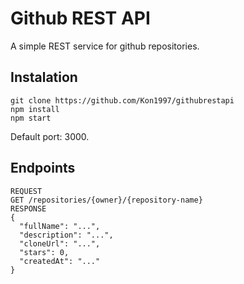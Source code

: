 # Github REST API
A simple REST service for github repositories.
## Instalation
```
git clone https://github.com/Kon1997/githubrestapi
npm install
npm start
```
Default port: 3000.
## Endpoints
```
REQUEST
GET /repositories/{owner}/{repository-name}
RESPONSE
{
  "fullName": "...",
  "description": "...",
  "cloneUrl": "...",
  "stars": 0,
  "createdAt": "..."
}
```